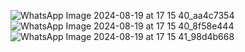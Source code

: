 ![WhatsApp Image 2024-08-19 at 17 15 40_aa4c7354](https://github.com/user-attachments/assets/8cbdd4e1-8c19-41e2-a538-1de07c390919)
![WhatsApp Image 2024-08-19 at 17 15 40_8f58e444](https://github.com/user-attachments/assets/e720f942-ca01-40a6-a797-c56c50fb7ecc)
![WhatsApp Image 2024-08-19 at 17 15 41_98d4b668](https://github.com/user-attachments/assets/afba5263-23cf-4bc2-aab0-ae8bc0a689c9)
